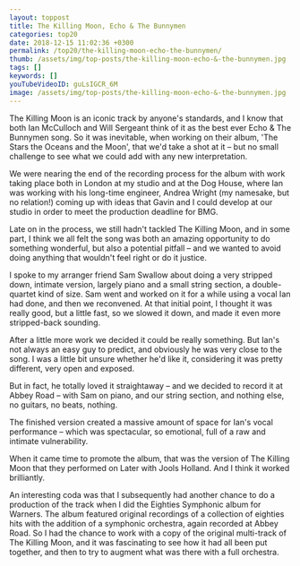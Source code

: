 ```yaml
---
layout: toppost
title: The Killing Moon, Echo & The Bunnymen
categories: top20
date: 2018-12-15 11:02:36 +0300
permalink: /top20/the-killing-moon-echo-the-bunnymen/
thumb: /assets/img/top-posts/the-killing-moon-echo-&-the-bunnymen.jpg
tags: []
keywords: []
youTubeVideoID: guLsIGCR_6M
image: /assets/img/top-posts/the-killing-moon-echo-&-the-bunnymen.jpg
---
```


The Killing Moon is an iconic track by anyone's standards, and I know that both Ian McCulloch and Will Sergeant think of it as the best ever Echo & The Bunnymen song. So it was inevitable, when working on their album, 'The Stars the Oceans and the Moon', that we'd take a shot at it – but no small challenge to see what we could add with any new interpretation.

We were nearing the end of the recording process for the album with work taking place both in London at my studio and at the Dog House, where Ian was working with his long-time engineer, Andrea Wright (my namesake, but no relation!) coming up with ideas that Gavin and I could develop at our studio in order to meet the production deadline for BMG. 

Late on in the process, we still hadn't tackled The Killing Moon, and in some part, I think we all felt the song was both an amazing opportunity to do something wonderful, but also a potential pitfall – and we wanted to avoid doing anything that wouldn't feel right or do it justice. 

I spoke to my arranger friend Sam Swallow about doing a very stripped down, intimate version, largely piano and a small string section, a double-quartet kind of size. Sam went and worked on it for a while using a vocal Ian had done, and then we reconvened. At that initial point, I thought it was really good, but a little fast, so we slowed it down, and made it even more stripped-back sounding. 

After a little more work we decided it could be really something. But Ian's not always an easy guy to predict, and obviously he was very close to the song. I was a little bit unsure whether he'd like it, considering it was pretty different, very open and exposed.

But in fact, he totally loved it straightaway – and we decided to record it at Abbey Road – with Sam on piano, and our string section, and nothing else, no guitars, no beats, nothing. 

The finished version created a massive amount of space for Ian's vocal performance – which was spectacular, so emotional, full of a raw and intimate vulnerability.

When it came time to promote the album, that was the version of The Killing Moon that they performed on Later with Jools Holland. And I think it worked brilliantly.

An interesting coda was that I subsequently had another chance to do a production of the track when I did the Eighties Symphonic album for Warners. The album featured original recordings of a collection of eighties hits with the addition of a symphonic orchestra, again recorded at Abbey Road. So I had the chance to work with a copy of the original multi-track of The Killing Moon, and it was fascinating to see how it had all been put together, and then to try to augment what was there with a full orchestra.